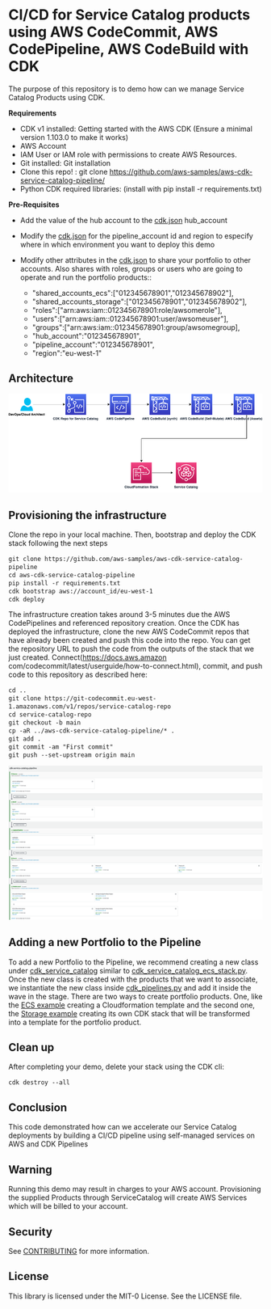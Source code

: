 # CI/CD for Service Catalog products using AWS CodeCommit, AWS CodePipeline, AWS CodeBuild with CDK

The purpose of this repository is to demo how can we manage Service Catalog Products using CDK.

**Requirements**

- CDK v1 installed: Getting started with the AWS CDK (Ensure a minimal version 1.103.0 to make it works)
- AWS Account
- IAM User or IAM role with permissions to create AWS Resources.
- Git installed: Git installation
- Clone this repo! : git clone https://github.com/aws-samples/aws-cdk-service-catalog-pipeline/
- Python CDK required libraries: (install with pip install -r requirements.txt)

**Pre-Requisites**
- Add the value of the hub account to the [cdk.json](cdk.json) hub_account

- Modify the [cdk.json](cdk.json) for the pipeline_account id and region to especify where in which environment you want to deploy this demo
- Modify other attributes in the [cdk.json](cdk.json) to share your portfolio to other accounts. Also shares with roles, groups or users who are going to operate and run the portfolio products:: 
   - "shared_accounts_ecs":["012345678901","012345678902"],
   - "shared_accounts_storage":["012345678901","012345678902"],
   - "roles":["arn:aws:iam::012345678901:role/awsomerole"],
   - "users":["arn:aws:iam::012345678901:user/awsomeuser"],
   - "groups":["arn:aws:iam::012345678901:group/awsomegroup],
   - "hub_account":"012345678901",
   - "pipeline_account":"012345678901",
   - "region":"eu-west-1"

## Architecture
![service-catalog-architecture](images/cicd_service_catalog.png)

## Provisioning the infrastructure

Clone the repo in your local machine. Then, bootstrap and deploy the CDK stack following the next steps

```
git clone https://github.com/aws-samples/aws-cdk-service-catalog-pipeline
cd aws-cdk-service-catalog-pipeline
pip install -r requirements.txt
cdk bootstrap aws://account_id/eu-west-1
cdk deploy
```

The infrastructure creation takes around 3-5 minutes due the AWS CodePipelines and referenced repository creation. Once the CDK has deployed the infrastructure, clone the new AWS CodeCommit repos that have already been created and push this code into the repo. You can get the repository URL to push the code from the outputs of the stack that we just created. Connect(https://docs.aws.amazon com/codecommit/latest/userguide/how-to-connect.html), commit, and push code to this repository as described here:

```
cd ..
git clone https://git-codecommit.eu-west-1.amazonaws.com/v1/repos/service-catalog-repo
cd service-catalog-repo
git checkout -b main
cp -aR ../aws-cdk-service-catalog-pipeline/* .
git add .
git commit -am "First commit"
git push --set-upstream origin main
```


![cicd_pipeline](images/cicd_pipeline.png)

## Adding a new Portfolio to the Pipeline

To add a new Portfolio to the Pipeline, we recommend creating a new class under [cdk_service_catalog](cdk_service_catalog) similar to [cdk_service_catalog_ecs_stack.py](cdk_service_catalog/cdk_service_catalog_ecs_stack.py). Once the new class is created with the products that we want to associate, we instantiate the new class inside [cdk_pipelines.py](cdk_pipelines/cdk_pipelines.py) and add it inside the wave in the stage. 
There are two ways to create portfolio products. One, like the [ECS example](cdk_service_catalog/cdk_service_catalog_ecs_stack.py) creating a Cloudformation template and the second one, the [Storage example](cdk_service_catalog/cdk_service_catalog_storage_stack.py) creating its own CDK stack that will be transformed into a template for the portfolio product.

## Clean up

After completing your demo, delete your stack using the CDK cli:
```
cdk destroy --all
```

## Conclusion

This code demonstrated how can we accelerate our Service Catalog deployments by building a CI/CD pipeline using self-managed services on AWS and CDK Pipelines

## Warning

Running this demo may result in charges to your AWS account.
Provisioning the supplied Products through ServiceCatalog will create AWS Services which will be billed to your account.

## Security

See [CONTRIBUTING](CONTRIBUTING.md#security-issue-notifications) for more information.

## License

This library is licensed under the MIT-0 License. See the LICENSE file.


